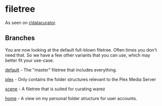# filetree

As seen on [r/datacurator](https://reddit.com/r/datacurator).

## Branches

You are now looking at the default full-blown filetree. Often times you don't need that. So we have a few other variants that you can use, which may better fit your use-case.

[default](https://github.com/roboyoshi/datacurator-filetree/tree/master) - The "master" filetree that includes everything.

[plex](https://github.com/roboyoshi/datacurator-filetree/tree/chroot/plex) - Only contains the folder structures relevant to the Plex Media Server

[scene](https://github.com/roboyoshi/datacurator-filetree/tree/chroot/scene) - A filetree that is suited for curating warez

[home](https://github.com/roboyoshi/datacurator-filetree/tree/user/roboyoshi.home) - A view on my personal folder structure for user accounts.
